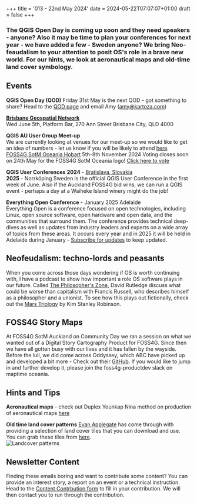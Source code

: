+++
title = '013 - 22nd May 2024'
date = 2024-05-22T07:07:07+01:00
draft = false
+++

### The QGIS Open Day is coming up soon and they need speakers - anyone? Also it may be time to plan your conferences for next year - we have added a few - Sweden anyone? We bring Neo-feaudalism to your attention to posit OS's role in a brave new world. For our hints, we look at aeronautical maps and old-time land cover symbology.  

## Events
**QGIS Open Day (QOD)**
Friday 31st May is the next QOD - got something to share? Head to the [QOD page](
https://github.com/qgis/QGIS/wiki/QOD-Events) and email Amy (amy@kartoza.com)  

**[Brisbane Geospatial Network](https://www.eventbrite.com.au/e/brisbane-geospatial-network-bgn-wednesday-5th-of-june-2024-tickets-908019228957?aff=erelexpmlt)**   
Wed June 5th, Platform Bar,  270 Ann Street Brisbane City, QLD 4000  

**QGIS AU User Group Meet-up**  
We are currently looking at venues for our meet-up so we would like to get an idea of numbers - let us know if you will be likely to attend [here](https://forms.gle/zvg1UeKqXU1ijQR37).  
[FOSS4G SotM Oceania Hobart](https://2024.foss4g-oceania.org/) 5th-8th November 2024
Voting closes soon on 24th May for the FOSS4G SotM Oceania logo! [Click here to vote](https://064rp.mjt.lu/lnk/AUgAAEBZYdwAAc3L6kwAANSWe8QAAYCtMnwAnMIzACBIrgBmQVgrhPcEWBGOQ7OwOqXDGWS4MwAebAc/2/INnCFjK21fpkf5WJs1WmqA/aHR0cHM6Ly9kb2NzLmdvb2dsZS5jb20vZm9ybXMvZC9lLzFGQUlwUUxTZUNzYmdubnRiS0tXNnN0V0xpaThFMVh1RnU3enNELVliMFI2RnRZaXF0S3JoVnNnL3ZpZXdmb3Jt)  

**QGIS User Conferences**
**2024** - [Bratislava, Slovakia](https://uc2024.qgis.sk/)  
**2025** - Norrköping Sweden is the official QGIS User Conference in the first week of June. Also if the Auckland FOSS4G bid wins, we can run a QGIS event - perhaps a day at a Waiheke Island winery might do the job!  

**Everything Open Conference** - January 2025 Adelaide  
Everything Open is a conference focused on open technologies, including  Linux, open source software, open hardware and open data, and the  communities that surround them. The conference provides technical deep-dives as well as updates  from industry leaders and experts on a wide array of topics from these  areas. It occurs every year and in 2025 it will be held in Adelaide during January - [Subscribe for updates](https://www.linkedin.com/showcase/everythingopen/) to keep updated.   

## Neofeudalism: techno-lords and peasants
When you come across those days wondering if OS is worth continuing with, I have a podcast to show how important a role OS software plays in our future. Called [The Philosopher's Zone](https://www.abc.net.au/listen/programs/philosopherszone/neofeudalism-techno-lords-and-peasants/103744328), David Rutledge discuss what could be worse than capitalism with Francis Russell, who describes himself as a philosopher and a unionist.
To see how this plays out fictionally, check out the [Mars Triology](https://www.kimstanleyrobinson.info/content/mars-trilogy) by Kim Stanley Robinson.  

## FOSS4G Story Maps
At FOSS4G SotM Auckland on Community Day we ran a session on what we wanted out of a Digital Story Cartography Product for FOSS4G. Since then we have all gotten busy with our lives and it has fallen by the wayside. Before the lull, we did come across Oddyssey, which ABC have picked up and developed a bit more - Check out their [GitHub](https://github.com/abcnews/odyssey). If you would like to jump in and further develop it, please join the foss4g-productdev slack on maptime oceania. 

## Hints and Tips
**Aeronautical maps** - check out Duplex Younkap Nina method on production of aeronautical maps [here](https://www.linkedin.com/posts/duplex-younkap-nina-engineer_airabrtrafficabrcontrol-asecna-geospatialabrengineering-activity-7198661608997314560-s2hl?utm_source=share&utm_medium=member_desktop)

**Old time land cover patterns**
[Evan Applegate](https://www.linkedin.com/posts/evan-applegate_maps-cartography-activity-7193950269175484416-8qG8?utm_source=share&utm_medium=member_desktop) has come through with providing a selection of land cover tiles that you can download and use.  
You can grab these tiles from [here](https://www.dropbox.com/scl/fi/uxz3kajzc9vuwbn1qfidw/carto_patterns.ai?rlkey=tch363dk5agj8qydxayjjgnbj&dl=0).  
![Landcover patterns](/images/landcover.png?w=1000)  


## Newsletter Content
Finding these emails boring and want to contribute some content? You can provide an interest story, a report on an event or a technical instruction. Head to the [Content Contrbution form](https://forms.gle/2DPXq5Y8wqnc7KhS8) to fill in your contribution. We will then contact you to run through the contribution. 
